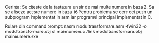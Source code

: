 Cerinta: Se citeste de la tastatura un sir de mai multe numere in baza 2.
Sa se afiseze aceste numere in baza 16
Pentru problema se cere cel putin un subprogram implementat in asm iar programul principal implementat in C.

Rulare din command prompt:
nasm modultransformare.asm -fwin32 -o modultransformare.obj
cl mainnumere.c /link modultransformare.obj
mainnumere.exe
